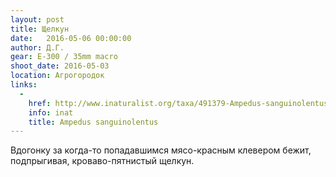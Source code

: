 ```yaml
---
layout: post
title: Щелкун
date:   2016-05-06 00:00:00
author: Д.Г.
gear: E-300 / 35mm macro
shoot_date: 2016-05-03
location: Агрогородок
links:
  -
    href: http://www.inaturalist.org/taxa/491379-Ampedus-sanguinolentus
    info: inat
    title: Ampedus sanguinolentus
---
```


Вдогонку за когда-то попадавшимся мясо-красным клевером бежит, подпрыгивая, кроваво-пятнистый щелкун.
